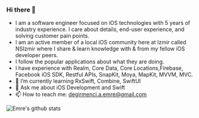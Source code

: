 ### Hi there 👋

- I am a software engineer focused on iOS technologies with 5 years of industry experience. I care about details, end-user experience, and solving customer pain points. 
- I am an active member of a local iOS community here at Izmir called NSIzmir where I share & learn knowledge with & from my fellow iOS developer peers.
- I follow the popular applications about what they are doing.
- I have experience with Realm, Core Data, Core Locations,Firebase, Facebook iOS SDK, Restful APIs, SnapKit, Moya, MapKit, MVVM, MVC. 
- 🌱 I’m currently learning RxSwift, Combine, SwiftUI
- 💬 Ask me about iOS Development and Swift
- 📫 How to reach me: degirmenci.a.emre@gmail.com

![Emre's github stats](https://github-readme-stats.vercel.app/api?username=emrdgrmnci&show_icons=true&line_height=30)
